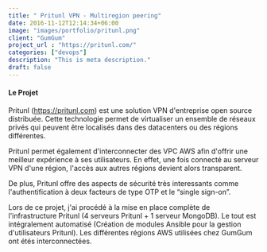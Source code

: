 ```yaml
---
title: " Pritunl VPN - Multiregion peering"
date: 2016-11-12T12:14:34+06:00
image: "images/portfolio/pritunl.png"
client: "GumGum"
project_url : "https://pritunl.com/"
categories: ["devops"]
description: "This is meta description."
draft: false
---
```


#### Le Projet

Pritunl (https://pritunl.com) est une solution VPN d'entreprise open source distribuée. Cette technologie permet de virtualiser un ensemble de réseaux privés qui peuvent être localisés dans des datacenters ou des régions différentes.

Pritunl permet également d'interconnecter des VPC AWS afin d'offrir une meilleur expérience à ses utilisateurs. En effet, une fois connecté au serveur VPN d'une région, l'accès aux autres régions devient alors transparent.

De plus, Pritunl offre des aspects de sécurité très interessants comme l'authentification à deux facteurs de type OTP et le “single sign-on”.

Lors de ce projet, j'ai procédé à la mise en place complète de l'infrastructure Pritunl (4 serveurs Pritunl + 1 serveur MongoDB). Le tout est intégralement automatisé (Création de modules Ansible pour la gestion d'utilisateurs Pritunl). Les différentes régions AWS utilisées chez GumGum ont étés interconnectées.

